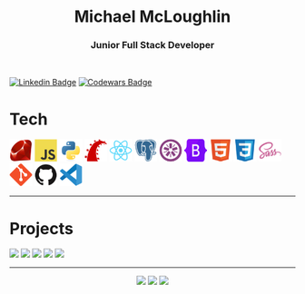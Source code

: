 <h1 align="center">Michael McLoughlin</h1>
<h3 align="center">Junior Full Stack Developer</h3>

</br>

[![Linkedin Badge](https://img.shields.io/badge/Michaek%20McLoughlin-blue?style=social&logo=linkedin&logoColor=blue&link=https://whttps://www.linkedin.com/in/michael-mcloughlin-46818720a///)](https://whttps://www.linkedin.com/in/michael-mcloughlin-46818720a/)
[![Codewars Badge](https://www.codewars.com/users/Lundi19/badges/micro)](https://www.codewars.com/users/Lundi19)

# Tech

<img src="https://raw.githubusercontent.com/devicons/devicon/master/icons/ruby/ruby-original.svg" alt="ruby" width="40" height="40"/> <img 
src="https://raw.githubusercontent.com/devicons/devicon/master/icons/javascript/javascript-original.svg" alt="javascript" width="40" height="40"/> <img             src="https://raw.githubusercontent.com/devicons/devicon/master/icons/python/python-original.svg" alt="python" width="40" height="40"/> <img src="https://raw.githubusercontent.com/devicons/devicon/master/icons/rails/rails-plain.svg" alt="rails" width="40" height="40"/> <img src="https://raw.githubusercontent.com/devicons/devicon/master/icons/react/react-original.svg" alt="react" width="40" height="40"/> <img src="https://raw.githubusercontent.com/devicons/devicon/master/icons/postgresql/postgresql-plain.svg" alt="postgresql" width="40" height="40"/> <img src="https://raw.githubusercontent.com/devicons/devicon/master/icons/jasmine/jasmine-plain.svg" alt="jasmine" width="40" height="40"/> <img 
src="https://raw.githubusercontent.com/devicons/devicon/master/icons/bootstrap/bootstrap-original.svg" alt="bootstrap" width="40" height="40"/> <img
src="https://raw.githubusercontent.com/devicons/devicon/master/icons/html5/html5-original.svg" alt="html5" width="40" height="40"/> <img src="https://raw.githubusercontent.com/devicons/devicon/master/icons/css3/css3-original.svg" alt="css3" width="40" height="40"/> <img src="https://raw.githubusercontent.com/devicons/devicon/master/icons/sass/sass-original.svg" alt="sass" width="40" height="40"/> <img src="https://raw.githubusercontent.com/devicons/devicon/master/icons/git/git-original.svg" alt="git" width="40" height="40"/> <img src="https://raw.githubusercontent.com/devicons/devicon/master/icons/github/github-original.svg" alt="github" width="40" height="40"/> <img src="https://raw.githubusercontent.com/devicons/devicon/master/icons/vscode/vscode-original.svg" alt="vscode" width="40" height="40"/>

---

# Projects

<p align ='left'>
  <a href ='https://github.com/Lundi19/tutoroom_fe'><img width="282" src ="https://denvercoder1-github-readme-stats.vercel.app/api/pin/?username=Lundi19&repo=tutoroom_fe&show_icons=false&count_private=true&theme=react&hide_border=true&bg_color=1F222A"></a>
  <a href ='https://github.com/Lundi19/tutoroom_be-1'><img width="282" src ="https://denvercoder1-github-readme-stats.vercel.app/api/pin/?username=Lundi19&repo=tutoroom_be-1&show_icons=false&count_private=true&theme=react&hide_border=true&bg_color=1F222A"></a>
  <a href ='https://github.com/Lundi19/Monsters_app'><img width="282" src ="https://denvercoder1-github-readme-stats.vercel.app/api/pin/?username=Lundi19&repo=Monsters_app&show_icons=false&count_private=true&theme=react&hide_border=true&bg_color=1F222A"></a>
  <a href ='https://github.com/Lundi19/Catbook'><img width="282" src ="https://denvercoder1-github-readme-stats.vercel.app/api/pin/?username=Lundi19&repo=Catbook&show_icons=false&count_private=true&theme=react&hide_border=true&bg_color=1F222A"></a>
  <a href ='https://github.com/Lundi19/makers_bnb'><img width="282" src ="https://denvercoder1-github-readme-stats.vercel.app/api/pin/?username=Lundi19&repo=makers_bnb&show_icons=false&count_private=true&theme=react&hide_border=true&bg_color=1F222A"></a>
  
 </p>

---


<p align="center">
<img src="https://github-readme-stats.vercel.app/api?username=Lundi19&count_private=true&theme=onedark&hide_border=true"/>
<img src="https://github-readme-stats.vercel.app/api/top-langs/?username=Lundi19&layout=compact&theme=onedark&hide_border=true"/>
<img src="https://github-readme-streak-stats.herokuapp.com/?user=Lundi19&theme=onedark&hide_border=true" />
</p>
